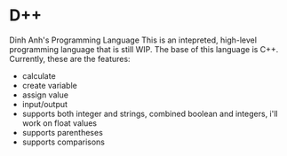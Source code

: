 # D++
Dinh Anh's Programming Language
This is an intepreted, high-level programming language that is still WIP.
The base of this language is C++.
Currently, these are the features:
- calculate
- create variable
- assign value
- input/output
- supports both integer and strings, combined boolean and integers, i'll work on float values
- supports parentheses
- supports comparisons
